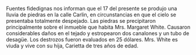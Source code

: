 Fuentes fidedignas nos informan que el 17 del presente se produjo una lluvia de piedras en
la calle Carlin, en circunstancias en que el cielo se presentaba totalmente despejado. Las piedras
se precipitaron principalmente sobre el inmueble que habita Mrs. Margaret White. Causaron
considerables daños en el tejado y estropearon dos canalones y un tubo de desagüe. Los destrozos
fueron evaluados en 25 dólares. Mrs. White es viuda y vive con su hija, Carietta de tres años de
edad.